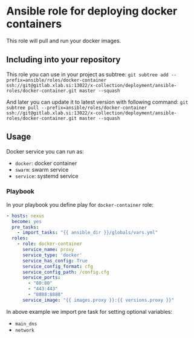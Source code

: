 # Ansible role for deploying docker containers
This role will pull and run your docker images.


## Including into your repository
This role you can use in your project as subtree:
`git subtree add --prefix=ansible/roles/docker-container ssh://git@gitlab.xlab.si:13022/x-collection/deployment/ansible-roles/docker-container.git master --squash`

And later you can update it to latest version with following command:
`git subtree pull --prefix=ansible/roles/docker-container ssh://git@gitlab.xlab.si:13022/x-collection/deployment/ansible-roles/docker-container.git master --squash`


## Usage
Docker service you can run as:
- `docker`: docker container
- `swarm`: swarm service
- `service`: systemd service


### Playbook
In your playbook you define play for `docker-container` role:

```yaml
- hosts: nexus
  become: yes
  pre_tasks:
    - import_tasks: "{{ ansible_dir }}/globals/vars.yml"
  roles:
    - role: docker-container
      service_name: proxy
      service_type: 'docker'
      service_has_config: True
      service_config_format: cfg
      service_config_path: /config.cfg
      service_ports:
        - "80:80"
        - "443:443"
        - "8888:8888"
      service_image: "{{ images.proxy }}:{{ versions.proxy }}"
```

In above example we import pre task for setting optional variables:
- `main_dns`
- `network`
